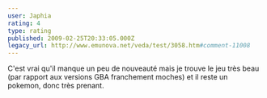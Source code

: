 ```yaml
---
user: Japhia
rating: 4
type: rating
published: 2009-02-25T20:33:05.000Z
legacy_url: http://www.emunova.net/veda/test/3058.htm#comment-11008
---
```

C'est vrai qu'il manque un peu de nouveauté mais je trouve le jeu très beau (par rapport aux versions GBA franchement moches) et il reste un pokemon, donc très prenant.